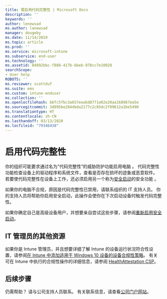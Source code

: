 ```yaml
---
title: 需启用代码完整性 | Microsoft Docs
description: ''
keywords: ''
author: lenewsad
ms.author: lanewsad
manager: dougeby
ms.date: 11/14/2019
ms.topic: article
ms.prod: ''
ms.service: microsoft-intune
ms.subservice: end-user
ms.technology: ''
ms.assetid: 84892bbc-f888-417b-bbeb-978cc7e10028
searchScope:
- User help
ROBOTS: ''
ms.reviewer: scottduf
ms.suite: ems
ms.custom: intune-enduser
ms.collection: ''
ms.openlocfilehash: b6fc5fbc3a657eeabd8771e02e20aa168987ea5e
ms.sourcegitcommit: 3d895be2844bda2177c2c85dc2f09612a1be5490
ms.translationtype: HT
ms.contentlocale: zh-CN
ms.lasthandoff: 03/13/2020
ms.locfileid: "79346438"
---
```

# <a name="enable-code-integrity"></a>启用代码完整性

你的组织可能要求通过名为“代码完整性”的威胁防护功能启用电脑  。 代码完整性功能检查设备上的驱动程序和系统文件，查看是否存在损坏的迹象或恶意软件。 若要使代码完整性在设备上工作，还必须启用另一个称为[安全启动](https://docs.microsoft.com/windows/security/information-protection/secure-the-windows-10-boot-process#secure-boot)的安全功能  。

如果你的电脑不合规，原因是代码完整性已禁用，请联系组织的 IT 支持人员。 你的支持人员将帮助你启用安全启动，此操作会使你在下次启动设备时触发代码完整性。 

如果你确定自己是高级设备用户，并想要亲自尝试这些步骤，请参阅[重新启用安全启动](https://docs.microsoft.com/windows-hardware/manufacture/desktop/disabling-secure-boot#re-enable-secure-boot)。

## <a name="additional-resources-for-it-administrators"></a>IT 管理员的其他资源

如果你是 Intune 管理员，并且想要详细了解 Intune 的设备运行状况符合性设置，请参阅[在 Intune 中添加适用于 Windows 10 设备的设备合规性策略](https://docs.microsoft.com/intune/protect/compliance-policy-create-windows)。 有关可在 Intune 中执行的合规性操作的详细信息，请参阅 [HealthAttestation CSP](https://docs.microsoft.com/windows/client-management/mdm/healthattestation-csp#step-8-take-appropriate-policy-action-based-on-evaluation-results)。  

## <a name="next-steps"></a>后续步骤

仍需帮助？ 请与公司支持人员联系。 有关联系信息，请查看[公司门户网站](https://go.microsoft.com/fwlink/?linkid=2010980)。
